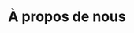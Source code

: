 ---
title: À propos de nous
valueTitle: Nos Valeurs
teamTitle: Notre Équipe
layout: about
draft: false
vision:
  - title: Vision
    answer: Être reconnue comme partenaire de choix pour les entreprises, un catalyseur de croissance.
mission:
  - title: Mission
    answer: Guidés par une vision de succès partagé, nous nous engageons à induire la croissance vers le plein potentiel de nos partenaires. Comprendre leur réalité pour conseiller des optimisations à leurs processus d'affaires ou technologiques, tout en maintenant une approche éclairée, humaine et dynamique.
values:
  - title: Humanisme
    answer: L’implication des différents protagonistes de l’entreprise est primordiale au succès des changements. L’humain étant au cœur de l’entreprise d’aujourd’hui, nous sommes à l’écoute des défis qu’un changement peut apporter aux façons de faire actuelles. Nos solutions sont au service de l'humain et non l'inverse.

  - title: Créativité
    answer: Avoir des idées préconçues est un frein à l’élaboration de solutions innovantes et efficientes. C’est pourquoi nous optons pour une approche qui permet de penser autrement et différemment. Les solutions ainsi créées sont souvent uniques, d’où notre 1-solution.

  - title: Intégrité
    answer: La définition de l’intégrité `:` « État de ce qui est entier ». Cela définit fort bien notre façon de faire. Nous nous devons de suivre ce que l’on dit, les bottines suivent les babines!
    
  - title: Compétence
    answer: Nous continuons sans cesse de nous améliorer `:` l’acquisition de nouvelles connaissances, de nouvelles façons de faire et l'exploration de nouvelles tendances font partie de notre ADN.
team:
  - name: Antoine Theriault-Richer  
    bio: Président de l’entreprise. Il a plus de 10 ans d’expérience en technologies. L’homme de tous les défis.

  - name: Bruno Laporte
    bio: Vice-président. Considère le côté humain des plus important, être à l’écoute de ce que les gens disent ou ne disent pas est sa spécialité, en plus d’être un développeur chevronné.

  - name: Olivier Poupier
    bio: Développeur-analyste. Plongé dans la programmation depuis son enfance, on peut toujours compter sur lui pour nous donner l'heure juste ou son appuie technique.

  - name: Jean-Christophe Viau
    bio: Développeur-analyste. Véritable couteau-suisse du développement Jean-Christophe se démarque par sa persévérance et sa débrouillardise.

  - name: Simon Pepin
    bio: Ingénieur en technologie de l'information. Une heureuse rencontre entre ses capacités analytiques et son approche chaleureuse. 
---